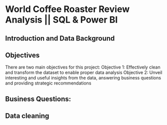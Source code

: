 # World Coffee Roaster Review Analysis || SQL & Power BI
## Introduction and Data Background
## Objectives 
There are two main objectives for this project:
Objective 1: Effectively clean and transform the dataset to enable proper data analysis
Objective 2: Unveil interesting and useful insights from the data, answering business questions and providing strategic recommendations
## Business Questions:
## Data cleaning 
